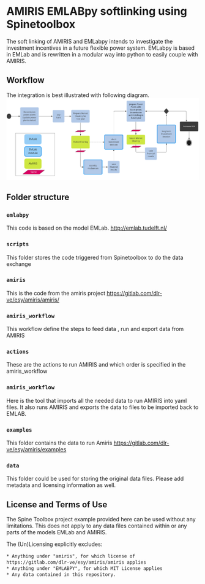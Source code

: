 # AMIRIS EMLABpy softlinking using Spinetoolbox

The soft linking of AMIRIS and EMLabpy intends to investigate the investment
incentives in a future flexible power system. 
EMLabpy is based in EMLab and is rewritten in a modular way into python to easily couple with AMIRIS. 

## Workflow
The integration is best illustrated with following diagram. 
![](data/workflow.jpg)

## Folder structure

### `emlabpy`
This code is based on the model EMLab. http://emlab.tudelft.nl/

### `scripts`

This folder stores the code triggered from Spinetoolbox to do the data exchange

### `amiris`

This is the code from the amiris project https://gitlab.com/dlr-ve/esy/amiris/amiris/

### `amiris_workflow`

This workflow define the steps to feed data , run and export data from AMIRIS

### `actions`

These are the actions to run AMIRIS and which order is specified in the amiris_workflow

### `amiris_workflow`

Here is the tool that imports all the needed data to run AMIRIS into yaml files.
It also runs AMIRIS and exports the data to files to be imported back to EMLAB.

### `examples`

This folder contains the data to run Amiris https://gitlab.com/dlr-ve/esy/amiris/examples

### `data`

This folder could be used for storing the original data files.
Please add metadata and licensing information as well.

## License and Terms of Use

The Spine Toolbox project example provided here can be used without any 
limitations. This does not apply to any data files contained within or any parts of the models EMLab and AMIRIS.

The (Un)Licensing explicitly excludes:

    * Anything under "amiris", for which license of https://gitlab.com/dlr-ve/esy/amiris/amiris applies
    * Anything under "EMLABPY", for which MIT License applies
    * Any data contained in this repository.
